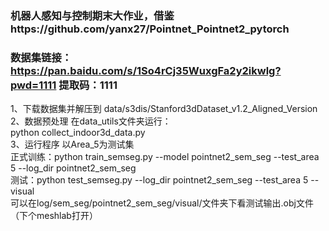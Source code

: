 ### 机器人感知与控制期末大作业，借鉴https://github.com/yanx27/Pointnet_Pointnet2_pytorch
### 数据集链接：https://pan.baidu.com/s/1So4rCj35WuxgFa2y2ikwlg?pwd=1111 提取码：1111 
1、下载数据集并解压到 data/s3dis/Stanford3dDataset_v1.2_Aligned_Version  
2、数据预处理 在data_utils文件夹运行：  
python collect_indoor3d_data.py  
3、运行程序 以Area_5为测试集  
正式训练：python train_semseg.py --model pointnet2_sem_seg --test_area 5 --log_dir pointnet2_sem_seg  
测试：python test_semseg.py --log_dir pointnet2_sem_seg --test_area 5 --visual  
可以在log/sem_seg/pointnet2_sem_seg/visual/文件夹下看测试输出.obj文件（下个meshlab打开）
